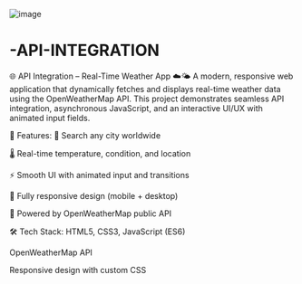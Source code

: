 ![image](https://github.com/user-attachments/assets/abbd6f33-6a75-4ba3-9d09-965d7f3295e0)

# -API-INTEGRATION
🌐 API Integration – Real-Time Weather App ☁️🌤️
A modern, responsive web application that dynamically fetches and displays real-time weather data using the OpenWeatherMap API. This project demonstrates seamless API integration, asynchronous JavaScript, and an interactive UI/UX with animated input fields.

🚀 Features:
🔎 Search any city worldwide

🌡️ Real-time temperature, condition, and location

⚡ Smooth UI with animated input and transitions

📱 Fully responsive design (mobile + desktop)

🔗 Powered by OpenWeatherMap public API

🛠️ Tech Stack:
HTML5, CSS3, JavaScript (ES6)

OpenWeatherMap API

Responsive design with custom CSS
